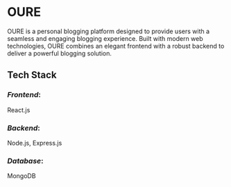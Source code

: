 # OURE

OURE is a personal blogging platform designed to provide users with a seamless and engaging blogging experience. Built with modern web technologies, OURE combines an elegant frontend with a robust backend to deliver a powerful blogging solution.

## Tech Stack
### *Frontend*: 
React.js
### *Backend*: 
Node.js, Express.js
### *Database*:
MongoDB
